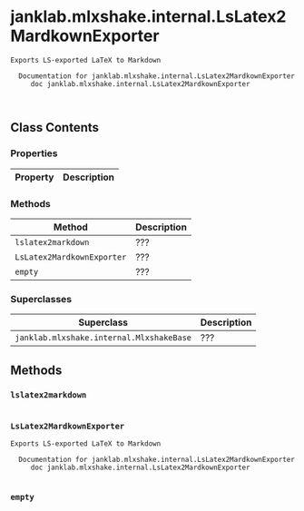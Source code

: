 # janklab.mlxshake.internal.LsLatex2MardkownExporter

```text
Exports LS-exported LaTeX to Markdown

  Documentation for janklab.mlxshake.internal.LsLatex2MardkownExporter
     doc janklab.mlxshake.internal.LsLatex2MardkownExporter



```

## Class Contents

### Properties

| Property | Description |
| -------- | ----------- |

### Methods

| Method | Description |
| -------- | ----------- |
| `lslatex2markdown` | ??? |
| `LsLatex2MardkownExporter` | ??? |
| `empty` | ??? |

### Superclasses

| Superclass | Description |
| -------- | ----------- |
| `janklab.mlxshake.internal.MlxshakeBase` | ??? |

## Methods

### `lslatex2markdown`

```text

```

### `LsLatex2MardkownExporter`

```text
Exports LS-exported LaTeX to Markdown

  Documentation for janklab.mlxshake.internal.LsLatex2MardkownExporter
     doc janklab.mlxshake.internal.LsLatex2MardkownExporter


```

### `empty`

```text

```


